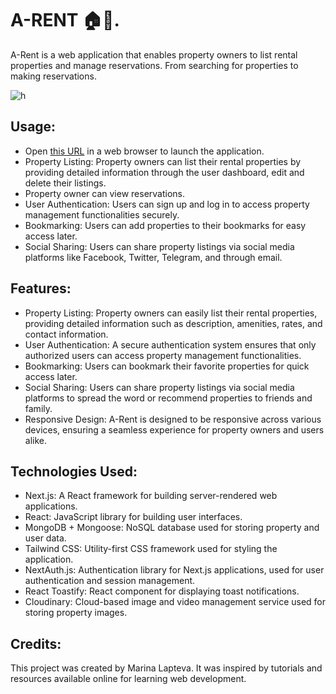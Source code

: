 # A-RENT 🏠💼.
A-Rent is a web application that enables property owners to list rental properties and manage reservations. From searching for properties to making reservations.

![h](https://github.com/LMV5/a-rent/assets/111173608/8dc8017f-4982-4f23-aa38-43fd4f122cd7)

## Usage:
- Open [this URL](https://weather-appp1.netlify.app/) in a web browser to launch the application.
- Property Listing: Property owners can list their rental properties by providing detailed information through the user dashboard, edit and delete their listings.
- Property owner can view reservations.
- User Authentication: Users can sign up and log in to access property management functionalities securely.
- Bookmarking: Users can add properties to their bookmarks for easy access later.
- Social Sharing: Users can share property listings via social media platforms like Facebook, Twitter, Telegram, and through email.

## Features:
- Property Listing: Property owners can easily list their rental properties, providing detailed information such as description, amenities, rates, and contact information.
- User Authentication: A secure authentication system ensures that only authorized users can access property management functionalities.
- Bookmarking: Users can bookmark their favorite properties for quick access later.
- Social Sharing: Users can share property listings via social media platforms to spread the word or recommend properties to friends and family.
- Responsive Design: A-Rent is designed to be responsive across various devices, ensuring a seamless experience for property owners and users alike.

## Technologies Used:
- Next.js: A React framework for building server-rendered web applications.
- React: JavaScript library for building user interfaces.
- MongoDB + Mongoose: NoSQL database used for storing property and user data.
- Tailwind CSS: Utility-first CSS framework used for styling the application.
- NextAuth.js: Authentication library for Next.js applications, used for user authentication and session management.
- React Toastify: React component for displaying toast notifications.
- Cloudinary: Cloud-based image and video management service used for storing property images.

## Credits:

This project was created by Marina Lapteva. It was inspired by tutorials and resources available online for learning web development.
